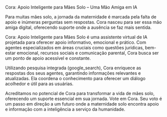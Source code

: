 Cora: Apoio Inteligente para Mães Solo – Uma Mão Amiga em IA


Para muitas mães solo, a jornada da maternidade é marcada pela falta de apoio e inúmeras perguntas sem respostas. Cora nasceu para ser essa mão amiga digital, oferecendo suporte onde a ausência se faz mais sentida.


Cora: Apoio Inteligente para Mães Solo é uma assistente virtual de IA projetada para oferecer apoio informativo, emocional e prático. Com agentes especializados em áreas cruciais como questões jurídicas, bem-estar emocional, recursos sociais e comunicação parental, Cora busca ser um ponto de apoio acessível e constante.


Utilizando pesquisa integrada (google_search), Cora enriquece as respostas dos seus agentes, garantindo informações relevantes e atualizadas. Ela coordena o conhecimento para oferecer um diálogo acolhedor e útil para as usuárias.


Acreditamos no potencial de Cora para transformar a vida de mães solo, oferecendo um suporte essencial em sua jornada. Vote em Cora. Seu voto é um passo em direção a um futuro onde a maternidade solo encontra apoio e informação com a inteligência a serviço da humanidade.
